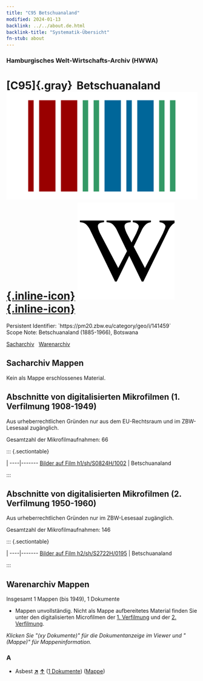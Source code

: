 ```yaml
---
title: "C95 Betschuanaland"
modified: 2024-01-13
backlink: ../../about.de.html
backlink-title: "Systematik-Übersicht"
fn-stub: about
---
```


### Hamburgisches Welt-Wirtschafts-Archiv (HWWA)

# [C95]{.gray}&#8201; Betschuanaland &#160; [![Wikidata](/images/Wikidata-logo.svg "Wikidata"){.inline-icon}](http://www.wikidata.org/entity/Q747314) [![Wikipedia](/images/Wikipedia-W.svg "Wikipedia"){.inline-icon}](https://de.wikipedia.org/wiki/Betschuanaland)

<div class="hint">Persistent Identifier: `https://pm20.zbw.eu/category/geo/i/141459`</div>

<div class="hint">
Scope Note: Betschuanaland (1885-1966), Botswana
</div>


[Sacharchiv](#sacharchiv-mappen) &#160; [Warenarchiv](#warenarchiv-mappen)





## Sacharchiv Mappen








Kein als Mappe erschlossenes Material.



<a id="filmsections" />

## Abschnitte von digitalisierten Mikrofilmen (1. Verfilmung 1908-1949)

<p>Aus urheberrechtlichen Gründen nur aus dem EU-Rechtsraum und im ZBW-Lesesaal zugänglich.</p>


<p>Gesamtzahl der Mikrofilmaufnahmen: 66</p>





::: {.sectiontable}

 | 
----|-------
<a class="btn" href="https://pm20.zbw.eu/film/h1/sh/S0824H/1002" rel="nofollow">Bilder auf Film h1/sh/S0824H/1002</a> | Betschuanaland


:::




## Abschnitte von digitalisierten Mikrofilmen (2. Verfilmung 1950-1960)

<p>Aus urheberrechtlichen Gründen nur im ZBW-Lesesaal zugänglich.</p>


<p>Gesamtzahl der Mikrofilmaufnahmen: 146</p>





::: {.sectiontable}

 | 
----|-------
<a class="btn" href="https://pm20.zbw.eu/film/h2/sh/S2722H/0195" rel="nofollow">Bilder auf Film h2/sh/S2722H/0195</a> | Betschuanaland


:::














## Warenarchiv Mappen










Insgesamt 1 Mappen (bis 1949), 1 Dokumente
- Mappen unvollständig.  Nicht als Mappe aufbereitetes Material finden Sie
unter den digitalisierten Microfilmen der [1. Verfilmung](/film/h1_wa.de.html)
und der [2. Verfilmung](/film/h2_wa.de.html).

_Klicken Sie "(xy Dokumente)" für die Dokumentanzeige im Viewer und "(Mappe)" für Mappeninformation._




### A

- Asbest [**&nearr;**](../../../ware/i/142014/about.de.html "Asbest (XXX in der ganzen Welt)") [**&uarr;**](../../../ware/about.de.html#PID23-As "Warensystematik") (<a href="https://pm20.zbw.eu/iiifview/folder/wa/142014,141459" title="über: Asbest : Betschuanaland" target="_blank">1 Dokumente</a>) ([Mappe](../../../../folder/wa/1420xx/142014/1414xx/141459/about.de.html))




